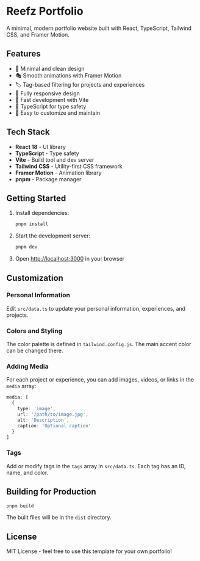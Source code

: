 # Reefz Portfolio

A minimal, modern portfolio website built with React, TypeScript, Tailwind CSS, and Framer Motion.

## Features

- 🎨 Minimal and clean design
- 🎭 Smooth animations with Framer Motion
- 🏷️ Tag-based filtering for projects and experiences
- 📱 Fully responsive design
- 🚀 Fast development with Vite
- 💪 TypeScript for type safety
- 🎯 Easy to customize and maintain

## Tech Stack

- **React 18** - UI library
- **TypeScript** - Type safety
- **Vite** - Build tool and dev server
- **Tailwind CSS** - Utility-first CSS framework
- **Framer Motion** - Animation library
- **pnpm** - Package manager

## Getting Started

1. Install dependencies:
   ```bash
   pnpm install
   ```

2. Start the development server:
   ```bash
   pnpm dev
   ```

3. Open [http://localhost:3000](http://localhost:3000) in your browser

## Customization

### Personal Information
Edit `src/data.ts` to update your personal information, experiences, and projects.

### Colors and Styling
The color palette is defined in `tailwind.config.js`. The main accent color can be changed there.

### Adding Media
For each project or experience, you can add images, videos, or links in the `media` array:

```typescript
media: [
  {
    type: 'image',
    url: '/path/to/image.jpg',
    alt: 'Description',
    caption: 'Optional caption'
  }
]
```

### Tags
Add or modify tags in the `tags` array in `src/data.ts`. Each tag has an ID, name, and color.

## Building for Production

```bash
pnpm build
```

The built files will be in the `dist` directory.

## License

MIT License - feel free to use this template for your own portfolio!
